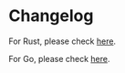# Changelog

For Rust, please check [here](./rust/CHANGELOG.md).

For Go, please check [here](./go/CHANGELOG.md).
